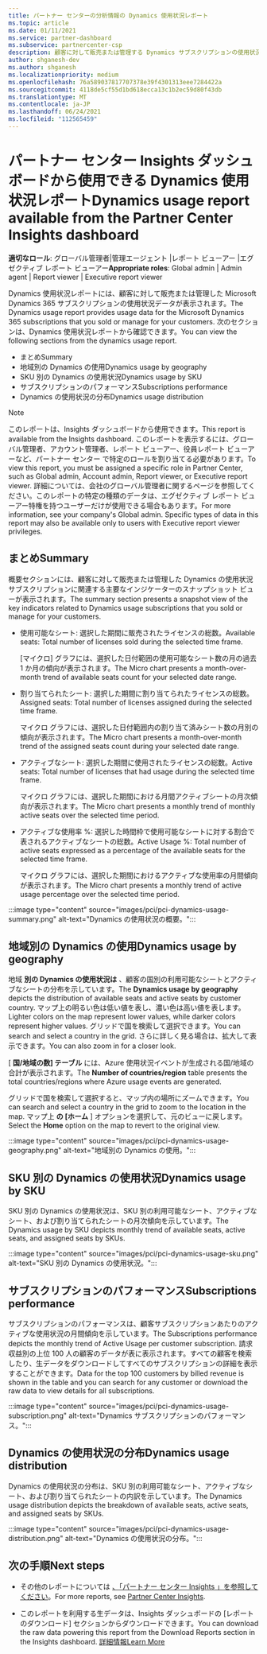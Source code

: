 ```yaml
---
title: パートナー センターの分析情報の Dynamics 使用状況レポート
ms.topic: article
ms.date: 01/11/2021
ms.service: partner-dashboard
ms.subservice: partnercenter-csp
description: 顧客に対して販売または管理する Dynamics サブスクリプションの使用状況に関して、何がうまく機能し、どこで改善できるのかを確認します。
author: shganesh-dev
ms.author: shganesh
ms.localizationpriority: medium
ms.openlocfilehash: 76a589037817707378e39f4301313eee7284422a
ms.sourcegitcommit: 4118de5cf55d1bd618ecca13c1b2ec59d80f43db
ms.translationtype: MT
ms.contentlocale: ja-JP
ms.lasthandoff: 06/24/2021
ms.locfileid: "112565459"
---
```

# <a name="dynamics-usage-report-available-from-the-partner-center-insights-dashboard"></a><span data-ttu-id="c4520-103">パートナー センター Insights ダッシュボードから使用できる Dynamics 使用状況レポート</span><span class="sxs-lookup"><span data-stu-id="c4520-103">Dynamics usage report available from the Partner Center Insights dashboard</span></span>

<span data-ttu-id="c4520-104">**適切なロール**: グローバル管理者|管理エージェント |レポート ビューアー |エグゼクティブ レポート ビューアー</span><span class="sxs-lookup"><span data-stu-id="c4520-104">**Appropriate roles**: Global admin | Admin agent | Report viewer | Executive report viewer</span></span>

<span data-ttu-id="c4520-105">Dynamics 使用状況レポートには、顧客に対して販売または管理した Microsoft Dynamics 365 サブスクリプションの使用状況データが表示されます。</span><span class="sxs-lookup"><span data-stu-id="c4520-105">The Dynamics usage report provides usage data for the Microsoft Dynamics 365 subscriptions that you sold or manage for your customers.</span></span> <span data-ttu-id="c4520-106">次のセクションは、Dynamics 使用状況レポートから確認できます。</span><span class="sxs-lookup"><span data-stu-id="c4520-106">You can view the following sections from the dynamics usage report.</span></span>

- <span data-ttu-id="c4520-107">まとめ</span><span class="sxs-lookup"><span data-stu-id="c4520-107">Summary</span></span>
- <span data-ttu-id="c4520-108">地域別の Dynamics の使用</span><span class="sxs-lookup"><span data-stu-id="c4520-108">Dynamics usage by geography</span></span>
- <span data-ttu-id="c4520-109">SKU 別の Dynamics の使用状況</span><span class="sxs-lookup"><span data-stu-id="c4520-109">Dynamics usage by SKU</span></span>
- <span data-ttu-id="c4520-110">サブスクリプションのパフォーマンス</span><span class="sxs-lookup"><span data-stu-id="c4520-110">Subscriptions performance</span></span>
- <span data-ttu-id="c4520-111">Dynamics の使用状況の分布</span><span class="sxs-lookup"><span data-stu-id="c4520-111">Dynamics usage distribution</span></span>

 > [!NOTE]
 > <span data-ttu-id="c4520-112">このレポートは、Insights ダッシュボードから使用できます。</span><span class="sxs-lookup"><span data-stu-id="c4520-112">This report is available from the Insights dashboard.</span></span> <span data-ttu-id="c4520-113">このレポートを表示するには、グローバル管理者、アカウント管理者、レポート ビューアー、役員レポート ビューアーなど、パートナー センター で特定のロールを割り当てる必要があります。</span><span class="sxs-lookup"><span data-stu-id="c4520-113">To view this report, you must be assigned a specific role in Partner Center, such as Global admin, Account admin, Report viewer, or Executive report viewer.</span></span> <span data-ttu-id="c4520-114">詳細については、会社のグローバル管理者に関するページを参照してください。このレポートの特定の種類のデータは、エグゼクティブ レポート ビューアー特権を持つユーザーだけが使用できる場合もあります。</span><span class="sxs-lookup"><span data-stu-id="c4520-114">For more information, see your company's Global admin. Specific types of data in this report may also be available only to users with Executive report viewer privileges.</span></span>

## <a name="summary"></a><span data-ttu-id="c4520-115">まとめ</span><span class="sxs-lookup"><span data-stu-id="c4520-115">Summary</span></span>

<span data-ttu-id="c4520-116">概要セクションには、顧客に対して販売または管理した Dynamics の使用状況サブスクリプションに関連する主要なインジケーターのスナップショット ビューが表示されます。</span><span class="sxs-lookup"><span data-stu-id="c4520-116">The summary section presents a snapshot view of the key indicators related to Dynamics usage subscriptions that you sold or manage for your customers.</span></span>  

- <span data-ttu-id="c4520-117">使用可能なシート: 選択した期間に販売されたライセンスの総数。</span><span class="sxs-lookup"><span data-stu-id="c4520-117">Available seats: Total number of licenses sold during the selected time frame.</span></span>

   <span data-ttu-id="c4520-118">[マイクロ] グラフには、選択した日付範囲の使用可能なシート数の月の過去 1 か月の傾向が表示されます。</span><span class="sxs-lookup"><span data-stu-id="c4520-118">The Micro chart presents a month-over-month trend of available seats count for your selected date range.</span></span>

- <span data-ttu-id="c4520-119">割り当てられたシート: 選択した期間に割り当てられたライセンスの総数。</span><span class="sxs-lookup"><span data-stu-id="c4520-119">Assigned seats: Total number of licenses assigned during the selected time frame.</span></span>

   <span data-ttu-id="c4520-120">マイクロ グラフには、選択した日付範囲内の割り当て済みシート数の月別の傾向が表示されます。</span><span class="sxs-lookup"><span data-stu-id="c4520-120">The Micro chart presents a month-over-month trend of the assigned seats count during your selected date range.</span></span>

- <span data-ttu-id="c4520-121">アクティブなシート: 選択した期間に使用されたライセンスの総数。</span><span class="sxs-lookup"><span data-stu-id="c4520-121">Active seats: Total number of licenses that had usage during the selected time frame.</span></span> 

   <span data-ttu-id="c4520-122">マイクロ グラフには、選択した期間における月間アクティブシートの月次傾向が表示されます。</span><span class="sxs-lookup"><span data-stu-id="c4520-122">The Micro chart presents a monthly trend of monthly active seats over the selected time period.</span></span>

- <span data-ttu-id="c4520-123">アクティブな使用率 %: 選択した時間枠で使用可能なシートに対する割合で表されるアクティブなシートの総数。</span><span class="sxs-lookup"><span data-stu-id="c4520-123">Active Usage %: Total number of active seats expressed as a percentage of the available seats for the selected time frame.</span></span> 

   <span data-ttu-id="c4520-124">マイクロ グラフには、選択した期間におけるアクティブな使用率の月間傾向が表示されます。</span><span class="sxs-lookup"><span data-stu-id="c4520-124">The Micro chart presents a monthly trend of active usage percentage over the selected time period.</span></span>

:::image type="content" source="images/pci/pci-dynamics-usage-summary.png" alt-text="Dynamics の使用状況の概要。":::

## <a name="dynamics-usage-by-geography"></a><span data-ttu-id="c4520-126">地域別の Dynamics の使用</span><span class="sxs-lookup"><span data-stu-id="c4520-126">Dynamics usage by geography</span></span>

<span data-ttu-id="c4520-127">地域 **別の Dynamics の使用状況は** 、顧客の国別の利用可能なシートとアクティブなシートの分布を示しています。</span><span class="sxs-lookup"><span data-stu-id="c4520-127">The **Dynamics usage by geography** depicts the distribution of available seats and active seats by customer country.</span></span> <span data-ttu-id="c4520-128">マップ上の明るい色は低い値を表し、濃い色は高い値を表します。</span><span class="sxs-lookup"><span data-stu-id="c4520-128">Lighter colors on the map represent lower values, while darker colors represent higher values.</span></span> <span data-ttu-id="c4520-129">グリッドで国を検索して選択できます。</span><span class="sxs-lookup"><span data-stu-id="c4520-129">You can search and select a country in the grid.</span></span> <span data-ttu-id="c4520-130">さらに詳しく見る場合は、拡大して表示できます。</span><span class="sxs-lookup"><span data-stu-id="c4520-130">You can also zoom in for a closer look.</span></span>

<span data-ttu-id="c4520-131">[ **国/地域の数] テーブル** には、Azure 使用状況イベントが生成される国/地域の合計が表示されます。</span><span class="sxs-lookup"><span data-stu-id="c4520-131">The **Number of countries/region** table presents the total countries/regions where Azure usage events are generated.</span></span>

<span data-ttu-id="c4520-132">グリッドで国を検索して選択すると、マップ内の場所にズームできます。</span><span class="sxs-lookup"><span data-stu-id="c4520-132">You can search and select a country in the grid to zoom to the location in the map.</span></span> <span data-ttu-id="c4520-133">マップ上 **の [ホーム** ] オプションを選択して、元のビューに戻します。</span><span class="sxs-lookup"><span data-stu-id="c4520-133">Select the **Home** option on the map to revert to the original view.</span></span>

:::image type="content" source="images/pci/pci-dynamics-usage-geography.png" alt-text="地域別の Dynamics の使用。":::

## <a name="dynamics-usage-by-sku"></a><span data-ttu-id="c4520-135">SKU 別の Dynamics の使用状況</span><span class="sxs-lookup"><span data-stu-id="c4520-135">Dynamics usage by SKU</span></span>

<span data-ttu-id="c4520-136">SKU 別の Dynamics の使用状況は、SKU 別の利用可能なシート、アクティブなシート、および割り当てられたシートの月次傾向を示しています。</span><span class="sxs-lookup"><span data-stu-id="c4520-136">The Dynamics usage by SKU depicts monthly trend of available seats, active seats, and assigned seats by SKUs.</span></span>

:::image type="content" source="images/pci/pci-dynamics-usage-sku.png" alt-text="SKU 別の Dynamics の使用状況。":::

## <a name="subscriptions-performance"></a><span data-ttu-id="c4520-138">サブスクリプションのパフォーマンス</span><span class="sxs-lookup"><span data-stu-id="c4520-138">Subscriptions performance</span></span>

<span data-ttu-id="c4520-139">サブスクリプションのパフォーマンスは、顧客サブスクリプションあたりのアクティブな使用状況の月間傾向を示しています。</span><span class="sxs-lookup"><span data-stu-id="c4520-139">The Subscriptions performance depicts the monthly trend of Active Usage per customer subscription.</span></span> <span data-ttu-id="c4520-140">請求収益別の上位 100 人の顧客のデータが表に表示されます。すべての顧客を検索したり、生データをダウンロードしてすべてのサブスクリプションの詳細を表示することができます。</span><span class="sxs-lookup"><span data-stu-id="c4520-140">Data for the top 100 customers by billed revenue is shown in the table and you can search for any customer or download the raw data to view details for all subscriptions.</span></span>

:::image type="content" source="images/pci/pci-dynamics-usage-subscription.png" alt-text="Dynamics サブスクリプションのパフォーマンス。":::

## <a name="dynamics-usage-distribution"></a><span data-ttu-id="c4520-142">Dynamics の使用状況の分布</span><span class="sxs-lookup"><span data-stu-id="c4520-142">Dynamics usage distribution</span></span>

<span data-ttu-id="c4520-143">Dynamics の使用状況の分布は、SKU 別の利用可能なシート、アクティブなシート、および割り当てられたシートの内訳を示しています。</span><span class="sxs-lookup"><span data-stu-id="c4520-143">The Dynamics usage distribution depicts the breakdown of available seats, active seats, and assigned seats by SKUs.</span></span>

:::image type="content" source="images/pci/pci-dynamics-usage-distribution.png" alt-text="Dynamics の使用状況の分布。":::

## <a name="next-steps"></a><span data-ttu-id="c4520-145">次の手順</span><span class="sxs-lookup"><span data-stu-id="c4520-145">Next steps</span></span>

- <span data-ttu-id="c4520-146">その他のレポートについては [、「パートナー センター Insights 」を参照してください](partner-center-insights.md)。</span><span class="sxs-lookup"><span data-stu-id="c4520-146">For more reports, see [Partner Center Insights](partner-center-insights.md).</span></span>

- <span data-ttu-id="c4520-147">このレポートを利用する生データは、Insights ダッシュボードの [レポートのダウンロード] セクションからダウンロードできます。</span><span class="sxs-lookup"><span data-stu-id="c4520-147">You can download the raw data powering this report from the Download Reports section in the Insights dashboard.</span></span> [<span data-ttu-id="c4520-148">詳細情報</span><span class="sxs-lookup"><span data-stu-id="c4520-148">Learn More</span></span>](pci-download-reports.md) 
